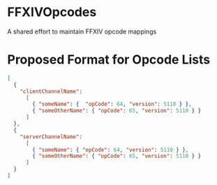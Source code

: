 # FFXIVOpcodes
A shared effort to maintain FFXIV opcode mappings

# Proposed Format for Opcode Lists

```json
[
  {
    "clientChannelName": 
      [
        { "someName": {  "opCode": 64, "version": 5110 } },
        { "someOtherName": { "opCode": 65, "version": 5110 } }
      ]
  },
  {
    "serverChannelName": 
      [
        { "someName": { "opCode": 64, "version": 5110 } },
        { "someOtherName": { "opCode": 65, "version": 5110 } }
      ]
  }
]
```
